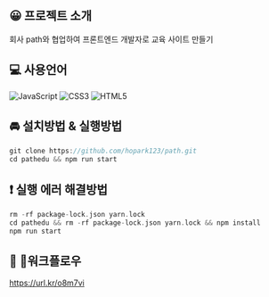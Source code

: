 ## 😀 프로젝트 소개
회사 path와 협업하여 프론트엔드 개발자로 교육 사이트 만들기

## 💻 사용언어
![JavaScript](https://img.shields.io/badge/javascript-%23323330.svg?style=for-the-badge&logo=javascript&logoColor=%23F7DF1E) ![CSS3](https://img.shields.io/badge/css3-%231572B6.svg?style=for-the-badge&logo=css3&logoColor=white) ![HTML5](https://img.shields.io/badge/html5-%23E34F26.svg?style=for-the-badge&logo=html5&logoColor=white)


## 🚘 설치방법 & 실행방법
```c
git clone https://github.com/hopark123/path.git 
cd pathedu && npm run start
```

## ❗ 실행 에러 해결방법
```c
rm -rf package-lock.json yarn.lock
cd pathedu && rm -rf package-lock.json yarn.lock && npm install
npm run start
```

## 📅 워크플로우
https://url.kr/o8m7vi
